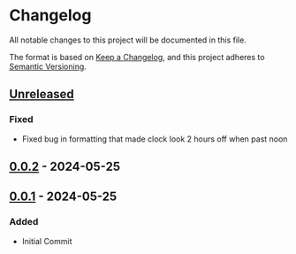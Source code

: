 # Changelog

All notable changes to this project will be documented in this file.

The format is based on [Keep a Changelog](https://keepachangelog.com/en/1.1.0/),
and this project adheres to [Semantic Versioning](https://semver.org/spec/v2.0.0.html).

## [Unreleased]

### Fixed

- Fixed bug in formatting that made clock look 2 hours off when past noon

## [0.0.2] - 2024-05-25

## [0.0.1] - 2024-05-25

### Added

- Initial Commit

[unreleased]: https://github.com/ellomenop/Hades2-RealWorldClock/compare/0.0.2...HEAD
[0.0.2]: https://github.com/ellomenop/Hades2-RealWorldClock/compare/0.0.1...0.0.2
[0.0.1]: https://github.com/ellomenop/Hades2-RealWorldClock/compare/58af67607d56666c356cc4b0539e3d47e842f268...0.0.1
